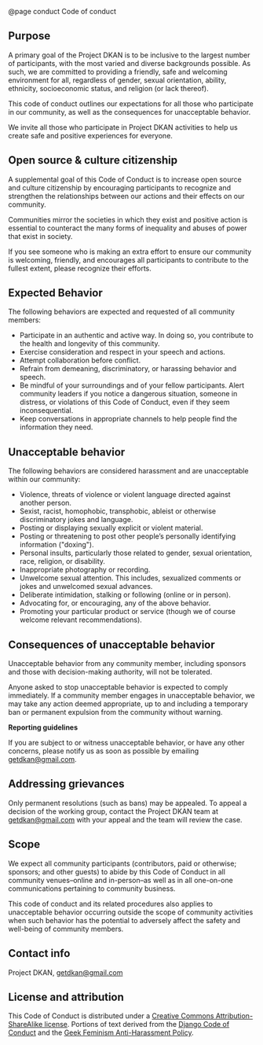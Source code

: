 @page conduct Code of conduct

## Purpose

A primary goal of the Project DKAN is to be inclusive to the largest number of participants, with the most varied and diverse backgrounds possible. As such, we are committed to providing a friendly, safe and welcoming environment for all, regardless of gender, sexual orientation, ability, ethnicity, socioeconomic status, and religion (or lack thereof).

This code of conduct outlines our expectations for all those who participate in our community, as well as the consequences for unacceptable behavior.

We invite all those who participate in Project DKAN activities to help us create safe and positive experiences for everyone.

## Open source & culture citizenship

A supplemental goal of this Code of Conduct is to increase open source and culture citizenship by encouraging participants to recognize and strengthen the relationships between our actions and their effects on our community.

Communities mirror the societies in which they exist and positive action is essential to counteract the many forms of inequality and abuses of power that exist in society.

If you see someone who is making an extra effort to ensure our community is welcoming, friendly, and encourages all participants to contribute to the fullest extent, please recognize their efforts.

## Expected Behavior

The following behaviors are expected and requested of all community members:

- Participate in an authentic and active way. In doing so, you contribute to the health and longevity of this community.
- Exercise consideration and respect in your speech and actions.
- Attempt collaboration before conflict.
- Refrain from demeaning, discriminatory, or harassing behavior and speech.
- Be mindful of your surroundings and of your fellow participants. Alert community leaders if you notice a dangerous situation, someone in distress, or violations of this Code of Conduct, even if they seem inconsequential.
- Keep conversations in appropriate channels to help people find the information they need.

## Unacceptable behavior

The following behaviors are considered harassment and are unacceptable within our community:

- Violence, threats of violence or violent language directed against another person.
- Sexist, racist, homophobic, transphobic, ableist or otherwise discriminatory jokes and language.
- Posting or displaying sexually explicit or violent material.
- Posting or threatening to post other people’s personally identifying information ("doxing").
- Personal insults, particularly those related to gender, sexual orientation, race, religion, or disability.
- Inappropriate photography or recording.
- Unwelcome sexual attention. This includes, sexualized comments or jokes and unwelcomed sexual advances.
- Deliberate intimidation, stalking or following (online or in person).
- Advocating for, or encouraging, any of the above behavior.
- Promoting your particular product or service (though we of course welcome relevant recommendations).


## Consequences of unacceptable behavior

Unacceptable behavior from any community member, including sponsors and those with decision-making authority, will not be tolerated.

Anyone asked to stop unacceptable behavior is expected to comply immediately.
If a community member engages in unacceptable behavior, we may take any action deemed appropriate, up to and including a temporary ban or permanent expulsion from the community without warning.

**Reporting guidelines**

If you are subject to or witness unacceptable behavior, or have any other concerns, please notify us as soon as possible by emailing getdkan@gmail.com.

## Addressing grievances

Only permanent resolutions (such as bans) may be appealed. To appeal a decision of the working group, contact the Project DKAN team at getdkan@gmail.com with your appeal and the team will review the case.

## Scope

We expect all community participants (contributors, paid or otherwise; sponsors; and other guests) to abide by this Code of Conduct in all community venues–online and in-person–as well as in all one-on-one communications pertaining to community business.

This code of conduct and its related procedures also applies to unacceptable behavior occurring outside the scope of community activities when such behavior has the potential to adversely affect the safety and well-being of community members.

## Contact info

Project DKAN, getdkan@gmail.com

## License and attribution

This Code of Conduct is distributed under a [Creative Commons Attribution-ShareAlike license](http://creativecommons.org/licenses/by-sa/3.0/). Portions of text derived from the [Django Code of Conduct](https://www.djangoproject.com/conduct/) and the [Geek Feminism Anti-Harassment Policy](http://geekfeminism.wikia.com/wiki/Conference_anti-harassment/Policy).
